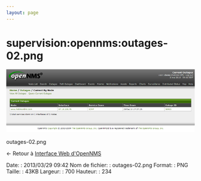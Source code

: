 ```yaml
---
layout: page
---
```


supervision:opennms:outages-02.png
==================================

[![outages-02.png](../../../assets/media/supervision/opennms/outages-02.png@cache=&w=700&h=234 "outages-02.png")](../../../assets/media/supervision/opennms/outages-02.png@cache= "Afficher le fichier original")

outages-02.png

← Retour à [Interface Web
d'OpenNMS](../../../opennms/opennms-interface.html "opennms:opennms-interface")

Date:
:   2013/03/29 09:42
Nom de fichier:
:   outages-02.png
Format:
:   PNG
Taille:
:   43KB
Largeur:
:   700
Hauteur:
:   234


